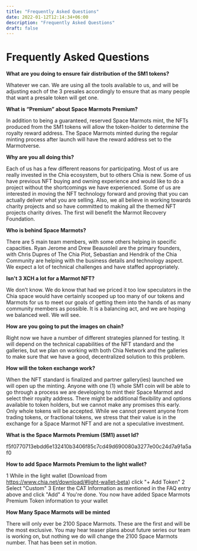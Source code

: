 ```yaml
---
title: "Frequently Asked Questions"
date: 2022-01-12T12:14:34+06:00
description: "Frequently Asked Questions"
draft: false
---
```

# Frequently Asked Questions

<b> What are you doing to ensure fair distribution of the SM1 tokens? </b>

Whatever we can. We are using all the tools available to us, and will be adjusting each of the 3 presales accordingly to ensure that as many people that want a presale token will get one.

<b>What is “Premium” about Space Marmots Premium?</b>

In addition to being a guaranteed, reserved Space Marmots mint, the NFTs produced from the SM1 tokens will allow the token-holder to determine the royalty reward address. The Space Marmots minted during the regular minting process after launch will have the reward address set to the Marmotverse.

<b>Why are you all doing this?</b>

Each of us has a few different reasons for participating. Most of us are really invested in the Chia ecosystem, but to others Chia is new. Some of us have previous NFT buying and owning experience and would like to do a project without the shortcomings we have experienced. Some of us are interested in moving the NFT technology forward and proving that you can actually deliver what you are selling. Also, we all believe in working towards charity projects and so have committed to making all the themed NFT projects charity drives. The first will benefit the Marmot Recovery Foundation.

<b>Who is behind Space Marmots?</b>

There are 5 main team members, with some others helping in specific capacities. Ryan Jerome and Drew Beausoleil are the primary founders, with Chris Dupres of The Chia Plot, Sebastian and Hendrik of the Chia Community are helping with the business details and technology aspect. We expect a lot of technical challenges and have staffed appropriately.

<b>Isn't 3 XCH a lot for a Marmot NFT?</b>

We don’t know. We do know that had we priced it too low speculators in the Chia space would have certainly scooped up too many of our tokens and Marmots for us to meet our goals of getting them into the hands of as many community members as possible. It is a balancing act, and we are hoping we balanced well. We will see.

<b>How are you going to put the images on chain?</b>

Right now we have a number of different strategies planned for testing. It will depend on the technical capabilities of the NFT standard and the galleries, but we plan on working with both Chia Network and the galleries to make sure that we have a good, decentralized solution to this problem.

<b>How will the token exchange work?</b>

When the NFT standard is finalized and partner gallery(ies) launched we will open up the minting. Anyone with one (1) whole SM1 coin will be able to go through a process we are developing to mint their Space Marmot and select their royalty address. There might be additional flexibility and options available to token holders, but we cannot make any promises this early. Only whole tokens will be accepted. While we cannot prevent anyone from trading tokens, or fractional tokens, we stress that their value is in the exchange for a Space Marmot NFT and are not a speculative investment.

<b>What is the Space Marmots Premium (SM1) asset Id?</b>

f5f0770713ebdd6e132410b3406f85c7cd49d690080a3277e00c24d7a91a5af0

<b>How to add Space Marmots Premium to the light wallet?</b>

1 While in the light wallet (Download from https://www.chia.net/download/#light-wallet-beta) click "+ Add Token"
2 Select "Custom"
3 Enter the CAT Information as mentioned in the FAQ entry above and click "Add"
4 You're done. You now have added Space Marmots Premium Token information to your wallet

<b>How Many Space Marmots will be minted</b>

There will only ever be 2100 Space Marmots. These are the first and will be the most exclusive. You may hear teaser plans about future series our team is working on, but nothing we do will change the 2100 Space Marmots number. That has been set in motion.
